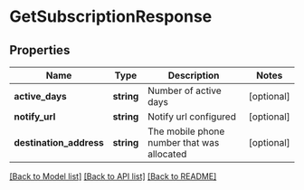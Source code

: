 # GetSubscriptionResponse

## Properties
Name | Type | Description | Notes
------------ | ------------- | ------------- | -------------
**active_days** | **string** | Number of active days | [optional] 
**notify_url** | **string** | Notify url configured | [optional] 
**destination_address** | **string** | The mobile phone number that was allocated | [optional] 

[[Back to Model list]](../README.md#documentation-for-models) [[Back to API list]](../README.md#documentation-for-api-endpoints) [[Back to README]](../README.md)


